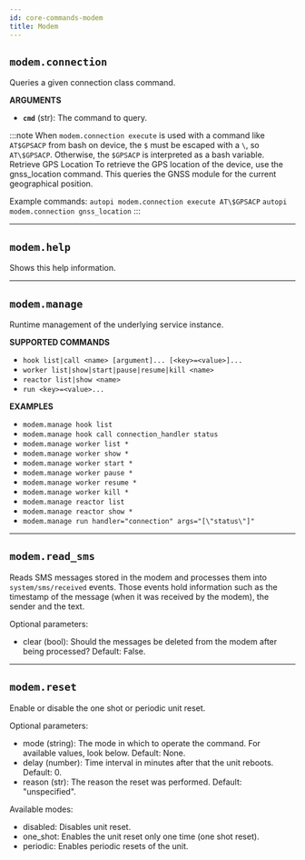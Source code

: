 ```yaml
---
id: core-commands-modem
title: Modem
---
```


## `modem.connection`

Queries a given connection class command.

**ARGUMENTS**

  - **`cmd`** (str): The command to query.


:::note
When `modem.connection execute` is used with a command like `AT$GPSACP` from bash on device, the `$` must be escaped
with a `\`, so `AT\$GPSACP`. Otherwise, the `$GPSACP` is interpreted as a bash variable.
Retrieve GPS Location
To retrieve the GPS location of the device, use the gnss_location command. This queries the GNSS module for the current geographical position.


Example commands:
`autopi modem.connection execute AT\$GPSACP`
`autopi modem.connection gnss_location`
:::

----
## `modem.help`

Shows this help information.


----
## `modem.manage`

Runtime management of the underlying service instance.


**SUPPORTED COMMANDS**

  - `hook list|call <name> [argument]... [<key>=<value>]...`
  - `worker list|show|start|pause|resume|kill <name>`
  - `reactor list|show <name>`
  - `run <key>=<value>...`


**EXAMPLES**

  - `modem.manage hook list`
  - `modem.manage hook call connection_handler status`
  - `modem.manage worker list *`
  - `modem.manage worker show *`
  - `modem.manage worker start *`
  - `modem.manage worker pause *`
  - `modem.manage worker resume *`
  - `modem.manage worker kill *`
  - `modem.manage reactor list`
  - `modem.manage reactor show *`
  - `modem.manage run handler="connection" args="[\"status\"]"`


----
## `modem.read_sms`

Reads SMS messages stored in the modem and processes them into `system/sms/received` events.
Those events hold information such as the timestamp of the message (when it was received by the
modem), the sender and the text.

Optional parameters:

- clear (bool): Should the messages be deleted from the modem after being processed? Default: False.


----
## `modem.reset`

Enable or disable the one shot or periodic unit reset.

Optional parameters:

- mode (string): The mode in which to operate the command. For available values, look below. Default: None.
- delay (number): Time interval in minutes after that the unit reboots. Default: 0.
- reason (str): The reason the reset was performed. Default: "unspecified".

Available modes:

- disabled: Disables unit reset.
- one_shot: Enables the unit reset only one time (one shot reset).
- periodic: Enables periodic resets of the unit.
